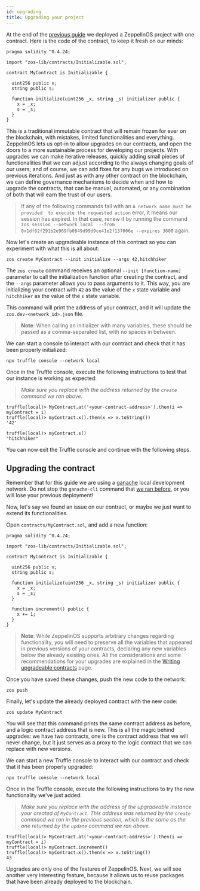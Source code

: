 ```yaml
---
id: upgrading
title: Upgrading your project
---
```


At the end of the [previous guide](deploying) we deployed a ZeppelinOS
project with one contract. Here is the code of the contract, to keep it fresh
on our minds:

```solidity
pragma solidity ^0.4.24;

import "zos-lib/contracts/Initializable.sol";

contract MyContract is Initializable {

  uint256 public x;
  string public s;

  function initialize(uint256 _x, string _s) initializer public {
    x = _x;
    s = _s;
  }
}
```

This is a traditional immutable contract that will remain frozen for ever on
the blockchain, with mistakes, limited functionalities and everything.
ZeppelinOS lets us opt-in to allow upgrades on our contracts, and open the
doors to a more sustainable process for developing our projects. With upgrades
we can make iterative releases, quickly adding small pieces of functionalities
that we can adjust according to the always changing goals of our users; and of
course, we can add fixes for any bugs we introduced on previous iterations. And
just as with any other contract on the blockchain, we can define governance
mechanisms to decide when and how to upgrade the contracts, that can be manual,
automated, or any combination of both that will earn the trust of our users.

> If any of the following commands fail with an `A network name must be provided 
to execute the requested action` error, it means our session has expired. 
In that case, renew it by running the command `zos session --network local 
--from 0x1df62f291b2e969fb0849d99d9ce41e2f137006e --expires 3600` again.

Now let's create an upgradeable instance of this contract so you can 
experiment with what this is all about:

```console
zos create MyContract --init initialize --args 42,hitchhiker
```

The `zos create` command receives an optional `--init [function-name]`
parameter to call the initialization function after creating the contract,
and the `--args` parameter allows you to pass arguments to it. This way, you
are initializing your contract with `42` as the value of the `x` state
variable and `hitchhiker` as the value of the `s` state variable.

This command will print the address of your contract, and it will update the
`zos.dev-<network_id>.json` file.

> **Note**: When calling an initializer with many variables, these should be
> passed as a comma-separated list, with no spaces in between.

We can start a console to interact with our contract and check that it has been properly initialized:

```console
npx truffle console --network local
```

Once in the Truffle console, execute the following instructions to test 
that our instance is working as expected:

> _Make sure you replace <your-contract-address> with the address returned 
by the `create` command we ran above._

```console
truffle(local)> MyContract.at('<your-contract-address>').then(i => myContract = i)
truffle(local)> myContract.x().then(x => x.toString())
'42'

truffle(local)> myContract.s()
"hitchhiker"
```

You can now exit the Truffle console and continue with the following steps.

## Upgrading the contract

Remember that for this guide we are using a [ganache](https://truffleframework.com/docs/ganache/quickstart) 
local development network. Do not stop the `ganache-cli` command that [we ran before](deploying.md#deploying-your-project), 
or you will lose your previous deployment!

Now, let's say we found an issue on our contract, or maybe we just want to
extend its functionalities.

Open `contracts/MyContract.sol`, and add a new function:

```solidity
pragma solidity ^0.4.24;

import "zos-lib/contracts/Initializable.sol";

contract MyContract is Initializable {

  uint256 public x;
  string public s;

  function initialize(uint256 _x, string _s) initializer public {
    x = _x;
    s = _s;
  }

  function increment() public {
    x += 1;
  }
}
```

> **Note**: While ZeppelinOS supports arbitrary changes regarding functionality,
> you will need to preserve all the variables that appeared in previous versions of
> your contracts, declaring any new variables below the already existing ones.
> All the considerations and some recommendations for your upgrades are
> explained in the [Writing upgradeable contracts](writing_contracts.md) page.

Once you have saved these changes, push the new code to the network:

```console
zos push
```

Finally, let's update the already deployed contract with the new code:

```console
zos update MyContract
```

You will see that this command prints the same contract address as before, 
and a logic contract address that is new. This is all the magic behind
upgrades: we have two contracts, one is the contract address that we will 
never change, but it just serves as a proxy to the logic contract that we 
can replace with new versions.

We can start a new Truffle console to interact with our contract and check 
that it has been properly upgraded:

```console
npx truffle console --network local
```

Once in the Truffle console, execute the following instructions to try 
the new functionality we've just added:

> _Make sure you replace <your-contract-address> with the address of the 
upgradeable instance your created of `MyContract`. This address was 
returned by the `create` command we ran in the previous section, which
is the same as the one returned by the `update` command we ran above._

```console
truffle(local)> MyContract.at('<your-contract-address>').then(i => myContract = i)
truffle(local)> myContract.increment()
truffle(local)> myContract.x().then(x => x.toString())
43
```

Upgrades are only one of the features of ZeppelinOS. Next, we will see another
very interesting feature, because it allows us to reuse packages that have been
already deployed to the blockchain.
